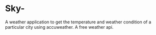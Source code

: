# Sky-
A weather application to get the temperature and weather condition of a particular city using accuweather. A free weather api.
